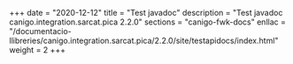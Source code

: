 +++
date        = "2020-12-12"
title       = "Test javadoc"
description = "Test javadoc canigo.integration.sarcat.pica 2.2.0"
sections    = "canigo-fwk-docs"
enllac		= "/documentacio-llibreries/canigo.integration.sarcat.pica/2.2.0/site/testapidocs/index.html"
weight		= 2
+++
